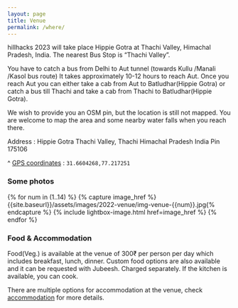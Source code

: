```yaml
---
layout: page
title: Venue
permalink: /where/
---
```


hillhacks 2023 will take place Hippie Gotra at Thachi Valley, Himachal Pradesh, India. The nearest Bus Stop is “Thachi Valley”.

You have to catch a bus from Delhi to Aut tunnel (towards Kullu /Manali /Kasol bus route) It takes approximately 10-12 hours to reach Aut. Once you reach Aut you can either take a cab from Aut to Batludhar(Hippie Gotra) or catch a bus till Thachi and take a cab from Thachi to Batludhar(Hippie Gotra).

<!-- <iframe width="100%" height="350" frameborder="0" scrolling="no" marginheight="0" marginwidth="0" src="https://www.openstreetmap.org/export/embed.html?bbox=76.71391367912292%2C32.03224553986902%2C76.7249643802643%2C32.037493416741846&amp;layer=mapnik&amp;marker=32.03486496834686%2C76.7194390296936" style="border: 1px solid black"></iframe><br/><small><a href="https://www.openstreetmap.org/?mlat=32.03486&amp;mlon=76.71944#map=17/32.03487/76.71944">View Larger Map</a></small> -->

We wish to provide you an OSM pin, but the location is still not mapped. You are welcome to map the area and some nearby water falls when you reach there.

Address
: Hippie Gotra
  Thachi Valley, Thachi
  Himachal Pradesh
  India
  Pin 175106

^
[GPS coordinates](geo:31.6604268,77.217251;z=19)
: `31.6604268,77.217251`



### Some photos

<div class="row homepage-gallery">
  <div class="col-md-12 no-padding mt20">
     <div class="row">
      {% for num in (1..14) %}
      {% capture image_href %}{{site.baseurl}}/assets/images/2022-venue/img-venue-{{num}}.jpg{% endcapture %}
      {% include lightbox-image.html href=image_href %}
      {% endfor %}
    </div>
  </div>
</div>

### Food & Accommodation

Food(Veg.) is available at the venue of 300₹ per person per day which includes breakfast, lunch, dinner.
Custom food options are also available and it can be requested with Jubeesh. Charged separately.
If the kitchen is available, you can cook. 

There are multiple options for accommodation at the venue, check [accommodation][accommodation] for more details.

 [accommodation]: {{site.baseurl}}/accommodation/
